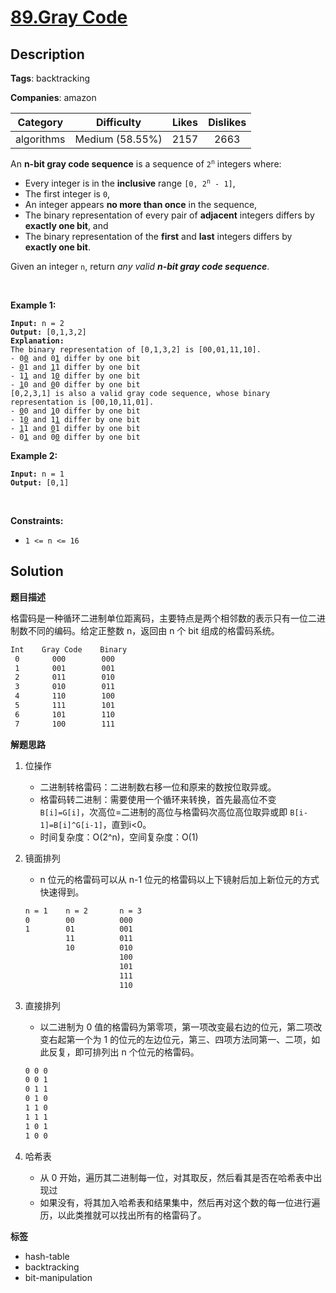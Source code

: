 # [89.Gray Code](https://leetcode.com/problems/gray-code/description/)

## Description

**Tags**: backtracking

**Companies**: amazon

|  Category  |   Difficulty    | Likes | Dislikes |
| :--------: | :-------------: | :---: | :------: |
| algorithms | Medium (58.55%) | 2157  |   2663   |

<p>An <strong>n-bit gray code sequence</strong> is a sequence of <code>2<sup>n</sup></code> integers where:</p>
<ul>
  <li>Every integer is in the <strong>inclusive</strong> range <code>[0, 2<sup>n</sup> - 1]</code>,</li>
  <li>The first integer is <code>0</code>,</li>
  <li>An integer appears <strong>no more than once</strong> in the sequence,</li>
  <li>The binary representation of every pair of <strong>adjacent</strong> integers differs by <strong>exactly one bit</strong>, and</li>
  <li>The binary representation of the <strong>first</strong> and <strong>last</strong> integers differs by <strong>exactly one bit</strong>.</li>
</ul>
<p>Given an integer <code>n</code>, return <em>any valid <strong>n-bit gray code sequence</strong></em>.</p>
<p>&nbsp;</p>
<p><strong class="example">Example 1:</strong></p>
<pre><code><strong>Input:</strong> n = 2
<strong>Output:</strong> [0,1,3,2]
<strong>Explanation:</strong>
The binary representation of [0,1,3,2] is [00,01,11,10].
- 0<u>0</u> and 0<u>1</u> differ by one bit
- <u>0</u>1 and <u>1</u>1 differ by one bit
- 1<u>1</u> and 1<u>0</u> differ by one bit
- <u>1</u>0 and <u>0</u>0 differ by one bit
[0,2,3,1] is also a valid gray code sequence, whose binary representation is [00,10,11,01].
- <u>0</u>0 and <u>1</u>0 differ by one bit
- 1<u>0</u> and 1<u>1</u> differ by one bit
- <u>1</u>1 and <u>0</u>1 differ by one bit
- 0<u>1</u> and 0<u>0</u> differ by one bit</code></pre>
<p><strong class="example">Example 2:</strong></p>
<pre><code><strong>Input:</strong> n = 1
<strong>Output:</strong> [0,1]</code></pre>
<p>&nbsp;</p>
<p><strong>Constraints:</strong></p>
<ul>
  <li><code>1 &lt;= n &lt;= 16</code></li>
</ul>

## Solution

**题目描述**

格雷码是一种循环二进制单位距离码，主要特点是两个相邻数的表示只有一位二进制数不同的编码。给定正整数 n，返回由 n 个 bit 组成的格雷码系统。

```txt
Int    Gray Code    Binary
 0  　　  000        000
 1  　　  001        001
 2   　 　011        010
 3   　 　010        011
 4   　 　110        100
 5   　 　111        101
 6   　 　101        110
 7   　　 100        111
```

**解题思路**

1. 位操作
   - 二进制转格雷码：二进制数右移一位和原来的数按位取异或。
   - 格雷码转二进制：需要使用一个循环来转换，首先最高位不变 `B[i]=G[i]`，次高位=二进制的高位与格雷码次高位高位取异或即 `B[i-1]=B[i]^G[i-1]`，直到i<0。
   - 时间复杂度：O(2^n)，空间复杂度：O(1)
2. 镜面排列
   - n 位元的格雷码可以从 n-1 位元的格雷码以上下镜射后加上新位元的方式快速得到。

   ```txt
   n = 1    n = 2       n = 3
   0        00          000
   1        01          001
            11          011
            10          010
                        100
                        101
                        111
                        110
   ```

3. 直接排列
   - 以二进制为 0 值的格雷码为第零项，第一项改变最右边的位元，第二项改变右起第一个为 1 的位元的左边位元，第三、四项方法同第一、二项，如此反复，即可排列出 n 个位元的格雷码。

   ```txt
   0 0 0
   0 0 1
   0 1 1
   0 1 0
   1 1 0
   1 1 1
   1 0 1
   1 0 0
   ```

4. 哈希表
   - 从 0 开始，遍历其二进制每一位，对其取反，然后看其是否在哈希表中出现过
   - 如果没有，将其加入哈希表和结果集中，然后再对这个数的每一位进行遍历，以此类推就可以找出所有的格雷码了。

**标签**

- hash-table
- backtracking
- bit-manipulation
